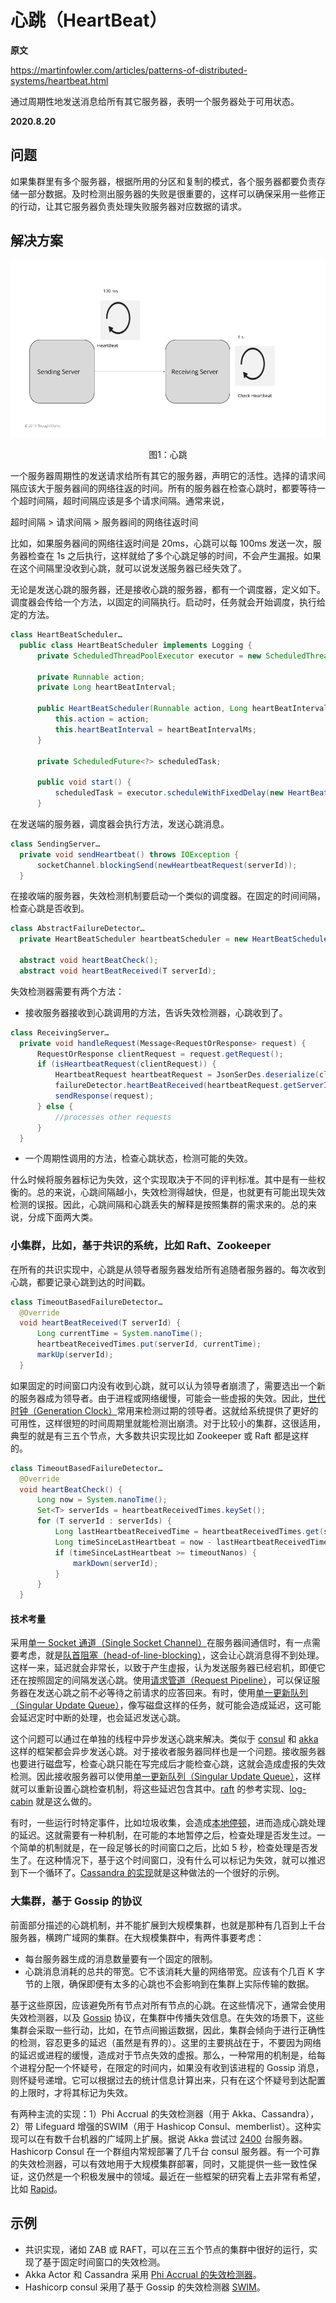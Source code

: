 # 心跳（HeartBeat）

**原文**

https://martinfowler.com/articles/patterns-of-distributed-systems/heartbeat.html

通过周期性地发送消息给所有其它服务器，表明一个服务器处于可用状态。

**2020.8.20**

## 问题

如果集群里有多个服务器，根据所用的分区和复制的模式，各个服务器都要负责存储一部分数据。及时检测出服务器的失败是很重要的，这样可以确保采用一些修正的行动，让其它服务器负责处理失败服务器对应数据的请求。

## 解决方案

![心跳](../image/Heartbeat.png)
<center>图1：心跳</center>

一个服务器周期性的发送请求给所有其它的服务器，声明它的活性。选择的请求间隔应该大于服务器间的网络往返的时间。所有的服务器在检查心跳时，都要等待一个超时间隔，超时间隔应该是多个请求间隔。通常来说，

超时间隔 > 请求间隔 > 服务器间的网络往返时间

比如，如果服务器间的网络往返时间是 20ms，心跳可以每 100ms 发送一次，服务器检查在 1s 之后执行，这样就给了多个心跳足够的时间，不会产生漏报。如果在这个间隔里没收到心跳，就可以说发送服务器已经失效了。

无论是发送心跳的服务器，还是接收心跳的服务器，都有一个调度器，定义如下。调度器会传给一个方法，以固定的间隔执行。启动时，任务就会开始调度，执行给定的方法。

```java
class HeartBeatScheduler…
  public class HeartBeatScheduler implements Logging {
      private ScheduledThreadPoolExecutor executor = new ScheduledThreadPoolExecutor(1);
  
      private Runnable action;
      private Long heartBeatInterval;

      public HeartBeatScheduler(Runnable action, Long heartBeatIntervalMs) {
          this.action = action;
          this.heartBeatInterval = heartBeatIntervalMs;
      }
  
      private ScheduledFuture<?> scheduledTask;

      public void start() {
          scheduledTask = executor.scheduleWithFixedDelay(new HeartBeatTask(action), heartBeatInterval, heartBeatInterval, TimeUnit.MILLISECONDS);
      }
```

在发送端的服务器，调度器会执行方法，发送心跳消息。

```java
class SendingServer…
  private void sendHeartbeat() throws IOException {
      socketChannel.blockingSend(newHeartbeatRequest(serverId));
  }
```

在接收端的服务器，失效检测机制要启动一个类似的调度器。在固定的时间间隔，检查心跳是否收到。

```java
class AbstractFailureDetector…
  private HeartBeatScheduler heartbeatScheduler = new HeartBeatScheduler(this::heartBeatCheck, 100l);

  abstract void heartBeatCheck();
  abstract void heartBeatReceived(T serverId);
```

失效检测器需要有两个方法：

* 接收服务器接收到心跳调用的方法，告诉失效检测器，心跳收到了。

```java
class ReceivingServer…
  private void handleRequest(Message<RequestOrResponse> request) {
      RequestOrResponse clientRequest = request.getRequest();
      if (isHeartbeatRequest(clientRequest)) {
          HeartbeatRequest heartbeatRequest = JsonSerDes.deserialize(clientRequest.getMessageBodyJson(), HeartbeatRequest.class);
          failureDetector.heartBeatReceived(heartbeatRequest.getServerId());
          sendResponse(request);
      } else {
          //processes other requests
      }
  }
```

* 一个周期性调用的方法，检查心跳状态，检测可能的失效。

什么时候将服务器标记为失效，这个实现取决于不同的评判标准。其中是有一些权衡的。总的来说，心跳间隔越小，失效检测得越快，但是，也就更有可能出现失效检测的误报。因此，心跳间隔和心跳丢失的解释是按照集群的需求来的。总的来说，分成下面两大类。

### 小集群，比如，基于共识的系统，比如 Raft、Zookeeper

在所有的共识实现中，心跳是从领导者服务器发给所有追随者服务器的。每次收到心跳，都要记录心跳到达的时间戳。

```java
class TimeoutBasedFailureDetector…
  @Override
  void heartBeatReceived(T serverId) {
      Long currentTime = System.nanoTime();
      heartbeatReceivedTimes.put(serverId, currentTime);
      markUp(serverId);
  }
```

如果固定的时间窗口内没有收到心跳，就可以认为领导者崩溃了，需要选出一个新的服务器成为领导者。由于进程或网络缓慢，可能会一些虚报的失效。因此，[世代时钟（Generation Clock）](generation-clock.md)常用来检测过期的领导者。这就给系统提供了更好的可用性，这样很短的时间周期里就能检测出崩溃。对于比较小的集群，这很适用，典型的就是有三五个节点，大多数共识实现比如 Zookeeper 或 Raft 都是这样的。

```java
class TimeoutBasedFailureDetector…
  @Override
  void heartBeatCheck() {
      Long now = System.nanoTime();
      Set<T> serverIds = heartbeatReceivedTimes.keySet();
      for (T serverId : serverIds) {
          Long lastHeartbeatReceivedTime = heartbeatReceivedTimes.get(serverId);
          Long timeSinceLastHeartbeat = now - lastHeartbeatReceivedTime;
          if (timeSinceLastHeartbeat >= timeoutNanos) {
              markDown(serverId);
          }
      }
  }
```

#### 技术考量

采用[单一 Socket 通道（Single Socket Channel）](https://martinfowler.com/articles/patterns-of-distributed-systems/single-socket-channel.html)在服务器间通信时，有一点需要考虑，就是[队首阻塞（head-of-line-blocking）](https://en.wikipedia.org/wiki/Head-of-line_blocking)，这会让心跳消息得不到处理。这样一来，延迟就会非常长，以致于产生虚报，认为发送服务器已经宕机，即便它还在按照固定的间隔发送心跳。使用[请求管道（Request Pipeline）](https://martinfowler.com/articles/patterns-of-distributed-systems/request-pipeline.html)，可以保证服务器在发送心跳之前不必等待之前请求的应答回来。有时，使用[单一更新队列（Singular Update Queue）](https://martinfowler.com/articles/patterns-of-distributed-systems/singular-update-queue.html)，像写磁盘这样的任务，就可能会造成延迟，这可能会延迟定时中断的处理，也会延迟发送心跳。

这个问题可以通过在单独的线程中异步发送心跳来解决。类似于 [consul](https://www.consul.io/) 和 [akka](https://akka.io/) 这样的框架都会异步发送心跳。对于接收者服务器同样也是一个问题。接收服务器也要进行磁盘写，检查心跳只能在写完成后才能检查心跳，这就会造成虚报的失效检测。因此接收服务器可以使用[单一更新队列（Singular Update Queue）](https://martinfowler.com/articles/patterns-of-distributed-systems/singular-update-queue.html)，这样就可以重新设置心跳检查机制，将这些延迟包含其中。[raft](https://raft.github.io/) 的参考实现、[log-cabin](https://github.com/logcabin/logcabin) 就是这么做的。

有时，一些运行时特定事件，比如垃圾收集，会造成[本地停顿](https://issues.apache.org/jira/browse/CASSANDRA-9183)，进而造成心跳处理的延迟。这就需要有一种机制，在可能的本地暂停之后，检查处理是否发生过。一个简单的机制就是，在一段足够长的时间窗口之后，比如 5 秒，检查处理是否发生了。在这种情况下，基于这个时间窗口，没有什么可以标记为失效，就可以推迟到下一个循环了。[Cassandra 的实现](https://issues.apache.org/jira/browse/CASSANDRA-9183)就是这种做法的一个很好的示例。

### 大集群，基于 Gossip 的协议

前面部分描述的心跳机制，并不能扩展到大规模集群，也就是那种有几百到上千台服务器，横跨广域网的集群。在大规模集群中，有两件事要考虑：

* 每台服务器生成的消息数量要有一个固定的限制。
* 心跳消息消耗的总共的带宽。它不该消耗大量的网络带宽。应该有个几百 K 字节的上限，确保即便有太多的心跳也不会影响到在集群上实际传输的数据。

基于这些原因，应该避免所有节点对所有节点的心跳。在这些情况下，通常会使用失效检测器，以及 [Gossip](https://en.wikipedia.org/wiki/Gossip_protocol) 协议，在集群中传播失效信息。在失效的场景下，这些集群会采取一些行动，比如，在节点间搬运数据，因此，集群会倾向于进行正确性的检测，容忍更多的延迟（虽然是有界的）。这里的主要挑战在于，不要因为网络的延迟或进程的缓慢，造成对于节点失效的虚报。那么，一种常用的机制是，给每个进程分配一个怀疑号，在限定的时间内，如果没有收到该进程的 Gossip 消息，则怀疑号递增。它可以根据过去的统计信息计算出来，只有在这个怀疑号到达配置的上限时，才将其标记为失效。

有两种主流的实现：1）Phi Accrual 的失效检测器（用于 Akka、Cassandra），2）带 Lifeguard 增强的SWIM（用于 Hashicop Consul、memberlist）。这种实现可以在有数千台机器的广域网上扩展。据说 Akka 尝试过 [2400](https://www.lightbend.com/blog/running-a-2400-akka-nodes-cluster-on-google-compute-engine) 台服务器。Hashicorp Consul 在一个群组内常规部署了几千台 consul 服务器。有一个可靠的失效检测器，可以有效地用于大规模集群部署，同时，又能提供一些一致性保证，这仍然是一个积极发展中的领域。最近在一些框架的研究看上去非常有希望，比如 [Rapid](https://www.usenix.org/conference/atc18/presentation/suresh)。

## 示例

* 共识实现，诸如 ZAB 或 RAFT，可以在三五个节点的集群中很好的运行，实现了基于固定时间窗口的失效检测。
* Akka Actor 和 Cassandra 采用 [Phi Accrual 的失效检测器](http://citeseerx.ist.psu.edu/viewdoc/download?doi=10.1.1.80.7427&rep=rep1&type=pdf)。
* Hashicorp consul 采用了基于 Gossip 的失效检测器 [SWIM](https://www.cs.cornell.edu/projects/Quicksilver/public_pdfs/SWIM.pdf)。
